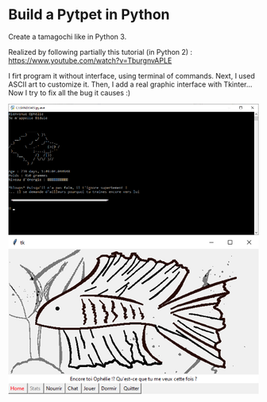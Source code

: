 # Build a Pytpet in Python
Create a tamagochi like in Python 3. 

Realized by following partially this tutorial (in Python 2) : https://www.youtube.com/watch?v=TburgnvAPLE

I firt program it without interface, using terminal of commands.
Next, I used ASCII art to customize it.
Then, I add a real graphic interface with Tkinter... Now I try to fix all the bug it causes :)

![alt text](https://github.com/Lezakh/build_a_pet_in_python/blob/Ascii_art_interface/bidule%20ascii.bmp)
![alt text](https://raw.githubusercontent.com/Lezakh/build_a_pet_in_python/Tkinter_Graphic_interface/Bidule_window.bmp)
